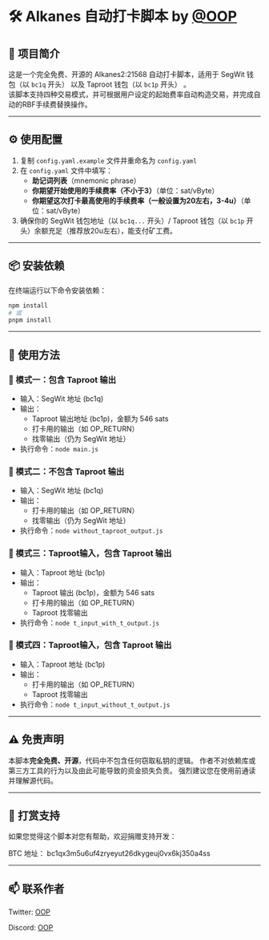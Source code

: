 # 🛠️ Alkanes 自动打卡脚本 by [@OOP](https://x.com/__ababa___)

## 📌 项目简介

这是一个完全免费、开源的 Alkanes2:21568 自动打卡脚本，适用于 SegWit 钱包（以 `bc1q` 开头） 以及 Taproot 钱包（以 `bc1p` 开头） 。  
该脚本支持四种交易模式，并可根据用户设定的起始费率自动构造交易，并完成自动的RBF手续费替换操作。

---

## ⚙️ 使用配置

1. 复制 `config.yaml.example` 文件并重命名为 `config.yaml`
2. 在 `config.yaml` 文件中填写：
   - **助记词列表**（mnemonic phrase）
   - **你期望开始使用的手续费率（不小于3）**（单位：sat/vByte）
   - **你期望这次打卡最高使用的手续费率（一般设置为20左右，3-4u）**（单位：sat/vByte）
3. 确保你的 SegWit 钱包地址（以 `bc1q...` 开头）/ Taproot 钱包（以 `bc1p` 开头）余额充足（推荐放20u左右），能支付矿工费。

---

## 📦 安装依赖

在终端运行以下命令安装依赖：

```bash
npm install
# 或
pnpm install
```

---

## 🚀 使用方法

### 🔹 模式一：包含 Taproot 输出
- 输入：SegWit 地址 (bc1q)
- 输出：
    - Taproot 输出地址 (bc1p)，金额为 546 sats
    - 打卡用的输出（如 OP_RETURN）
    - 找零输出（仍为 SegWit 地址）
- 执行命令：`node main.js`


### 🔹 模式二：不包含 Taproot 输出
- 输入：SegWit 地址 (bc1q)
- 输出：
    - 打卡用的输出（如 OP_RETURN）
    - 找零输出（仍为 SegWit 地址）
- 执行命令：`node without_taproot_output.js`


### 🔹 模式三：Taproot输入，包含 Taproot 输出
- 输入：Taproot 地址 (bc1p)
- 输出：
    - Taproot 输出 (bc1p)，金额为 546 sats
    - 打卡用的输出（如 OP_RETURN）
    - Taproot 找零输出
- 执行命令：`node t_input_with_t_output.js`

### 🔹 模式四：Taproot输入，包含 Taproot 输出
- 输入：Taproot 地址 (bc1p)
- 输出：
    - 打卡用的输出（如 OP_RETURN）
    - Taproot 找零输出
- 执行命令：`node t_input_without_t_output.js`

---

## ⚠️ 免责声明

本脚本**完全免费、开源**，代码中不包含任何窃取私钥的逻辑。
作者不对依赖库或第三方工具的行为以及由此可能导致的资金损失负责。
强烈建议您在使用前通读并理解源代码。

---

## 🙌 打赏支持

如果您觉得这个脚本对您有帮助，欢迎捐赠支持开发：

BTC 地址：
bc1qx3m5u6uf4zryeyut26dkygeuj0vx6kj350a4ss

---

## 📫 联系作者

Twitter: [OOP](https://x.com/__ababa___)

Discord: [OOP](discord.gg/SpBRAzuBff )


